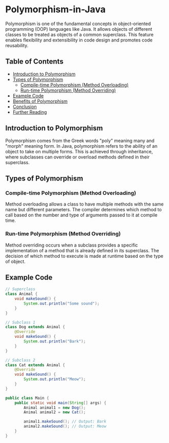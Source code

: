 # Polymorphism-in-Java

Polymorphism is one of the fundamental concepts in object-oriented programming (OOP) languages like Java. It allows objects of different classes to be treated as objects of a common superclass. This feature enables flexibility and extensibility in code design and promotes code reusability.

## Table of Contents

- [Introduction to Polymorphism](#introduction-to-polymorphism)
- [Types of Polymorphism](#types-of-polymorphism)
  - [Compile-time Polymorphism (Method Overloading)](#compile-time-polymorphism-method-overloading)
  - [Run-time Polymorphism (Method Overriding)](#run-time-polymorphism-method-overriding)
- [Example Code](#example-code)
- [Benefits of Polymorphism](#benefits-of-polymorphism)
- [Conclusion](#conclusion)
- [Further Reading](#further-reading)

## Introduction to Polymorphism

Polymorphism comes from the Greek words "poly" meaning many and "morph" meaning form. In Java, polymorphism refers to the ability of an object to take on multiple forms. This is achieved through inheritance, where subclasses can override or overload methods defined in their superclass.

## Types of Polymorphism

### Compile-time Polymorphism (Method Overloading)

Method overloading allows a class to have multiple methods with the same name but different parameters. The compiler determines which method to call based on the number and type of arguments passed to it at compile time.

### Run-time Polymorphism (Method Overriding)

Method overriding occurs when a subclass provides a specific implementation of a method that is already defined in its superclass. The decision of which method to execute is made at runtime based on the type of object.

## Example Code

```java
// Superclass
class Animal {
    void makeSound() {
        System.out.println("Some sound");
    }
}

// Subclass 1
class Dog extends Animal {
    @Override
    void makeSound() {
        System.out.println("Bark");
    }
}

// Subclass 2
class Cat extends Animal {
    @Override
    void makeSound() {
        System.out.println("Meow");
    }
}

public class Main {
    public static void main(String[] args) {
        Animal animal1 = new Dog();
        Animal animal2 = new Cat();

        animal1.makeSound(); // Output: Bark
        animal2.makeSound(); // Output: Meow
    }
}
